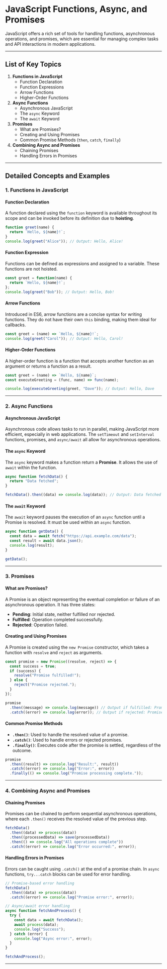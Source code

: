 # JavaScript Functions, Async, and Promises

JavaScript offers a rich set of tools for handling functions, asynchronous operations, and promises, which are essential for managing complex tasks and API interactions in modern applications.

---

## List of Key Topics

1. **Functions in JavaScript**
   - Function Declaration
   - Function Expressions
   - Arrow Functions
   - Higher-Order Functions
2. **Async Functions**
   - Asynchronous JavaScript
   - The `async` Keyword
   - The `await` Keyword
3. **Promises**
   - What are Promises?
   - Creating and Using Promises
   - Common Promise Methods (`then`, `catch`, `finally`)
4. **Combining Async and Promises**
   - Chaining Promises
   - Handling Errors in Promises

---

## Detailed Concepts and Examples

### 1. Functions in JavaScript

#### Function Declaration

A function declared using the `function` keyword is available throughout its scope and can be invoked before its definition due to **hoisting**.

```javascript
function greet(name) {
  return `Hello, ${name}!`;
}
console.log(greet("Alice")); // Output: Hello, Alice!
```

#### Function Expression

Functions can be defined as expressions and assigned to a variable. These functions are not hoisted.

```javascript
const greet = function(name) {
  return `Hello, ${name}!`;
};
console.log(greet("Bob")); // Output: Hello, Bob!
```

#### Arrow Functions

Introduced in ES6, arrow functions are a concise syntax for writing functions. They do not have their own `this` binding, making them ideal for callbacks.

```javascript
const greet = (name) => `Hello, ${name}!`;
console.log(greet("Carol")); // Output: Hello, Carol!
```

#### Higher-Order Functions

A higher-order function is a function that accepts another function as an argument or returns a function as a result.

```javascript
const greet = (name) => `Hello, ${name}`;
const executeGreeting = (func, name) => func(name);

console.log(executeGreeting(greet, "Dave")); // Output: Hello, Dave
```

---

### 2. Async Functions

#### Asynchronous JavaScript

Asynchronous code allows tasks to run in parallel, making JavaScript more efficient, especially in web applications. The `setTimeout` and `setInterval` functions, promises, and `async/await` all allow for asynchronous operations.

#### The `async` Keyword

The `async` keyword makes a function return a **Promise**. It allows the use of `await` within the function.

```javascript
async function fetchData() {
  return "Data fetched";
}

fetchData().then((data) => console.log(data)); // Output: Data fetched
```

#### The `await` Keyword

The `await` keyword pauses the execution of an `async` function until a Promise is resolved. It must be used within an `async` function.

```javascript
async function getData() {
  const data = await fetch("https://api.example.com/data");
  const result = await data.json();
  console.log(result);
}

getData();
```

---

### 3. Promises

#### What are Promises?

A Promise is an object representing the eventual completion or failure of an asynchronous operation. It has three states:
- **Pending**: Initial state, neither fulfilled nor rejected.
- **Fulfilled**: Operation completed successfully.
- **Rejected**: Operation failed.

#### Creating and Using Promises

A Promise is created using the `new Promise` constructor, which takes a function with `resolve` and `reject` as arguments.

```javascript
const promise = new Promise((resolve, reject) => {
  const success = true;
  if (success) {
    resolve("Promise fulfilled!");
  } else {
    reject("Promise rejected.");
  }
});

promise
  .then((message) => console.log(message)) // Output if fulfilled: Promise fulfilled!
  .catch((error) => console.log(error)); // Output if rejected: Promise rejected.
```

#### Common Promise Methods

- **`.then()`**: Used to handle the resolved value of a promise.
- **`.catch()`**: Used to handle errors or rejected promises.
- **`.finally()`**: Executes code after the promise is settled, regardless of the outcome.

```javascript
promise
  .then((result) => console.log("Result:", result))
  .catch((error) => console.log("Error:", error))
  .finally(() => console.log("Promise processing complete."));
```

---

### 4. Combining Async and Promises

#### Chaining Promises

Promises can be chained to perform sequential asynchronous operations, where each `.then()` receives the resolved value of the previous step.

```javascript
fetchData()
  .then((data) => process(data))
  .then((processedData) => save(processedData))
  .then(() => console.log("All operations complete"))
  .catch((error) => console.log("Error occurred:", error));
```

#### Handling Errors in Promises

Errors can be caught using `.catch()` at the end of a promise chain. In `async` functions, `try...catch` blocks can be used for error handling.

```javascript
// Promise-based error handling
fetchData()
  .then((data) => process(data))
  .catch((error) => console.log("Promise error:", error));

// Async/await error handling
async function fetchAndProcess() {
  try {
    const data = await fetchData();
    await process(data);
    console.log("Success");
  } catch (error) {
    console.log("Async error:", error);
  }
}

fetchAndProcess();
```

---
